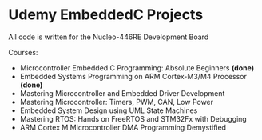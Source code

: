 # Udemy EmbeddedC Projects

All code is written for the Nucleo-446RE Development Board

Courses:
- Microcontroller Embedded C Programming: Absolute Beginners **(done)**
- Embedded Systems Programming on ARM Cortex-M3/M4 Processor **(done)**
- Mastering Microcontroller and Embedded Driver Development
- Mastering Microcontroller: Timers, PWM, CAN, Low Power
- Embedded System Design using UML State Machines
- Mastering RTOS: Hands on FreeRTOS and STM32Fx with Debugging
- ARM Cortex M Microcontroller DMA Programming Demystified
